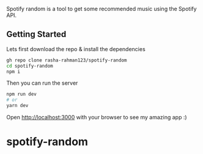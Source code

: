 
Spotify random is a tool to get some recommended music using the Spotify API.
## Getting Started

Lets first download the repo & install the dependencies
```bash
gh repo clone rasha-rahman123/spotify-random
cd spotify-random
npm i
```

Then you can run the server

```bash
npm run dev
# or
yarn dev
```

Open [http://localhost:3000](http://localhost:3000) with your browser to see my amazing app :)
# spotify-random
